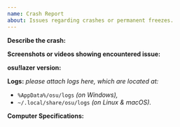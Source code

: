 ```yaml
---
name: Crash Report
about: Issues regarding crashes or permanent freezes.
---
```

**Describe the crash:** 

**Screenshots or videos showing encountered issue:** 

**osu!lazer version:** 

**Logs:**
*please attach logs here, which are located at:*
- `%AppData%/osu/logs` *(on Windows),*
- `~/.local/share/osu/logs` *(on Linux & macOS).*

**Computer Specifications:** 
